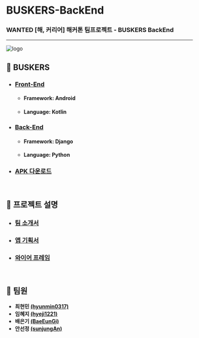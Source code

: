 # BUSKERS-BackEnd

### WANTED [해, 커리어] 해커톤 팀프로젝트 - BUSKERS BackEnd

---

![logo](https://github.com/hyunmin0317/BUSKERS-FrontEnd/blob/master/github/logo.jpg?raw=true)

## :musical_note: ​BUSKERS

* ### [Front-End](https://github.com/hyunmin0317/BUSKERS-FrontEnd)

  * #### Framework: Android

  * #### Language: Kotlin

* ### [Back-End](https://github.com/hyunmin0317/BUSKERS-BackEnd)

  * #### Framework: Django

  * #### Language: Python

* ### [APK 다운로드](https://github.com/hyunmin0317/BUSKERS-FrontEnd/blob/master/github/BUSKERS.apk?raw=true)

<br>

## :musical_note: ​프로젝트 설명

* ### [팀 소개서](https://github.com/hyunmin0317/BUSKERS-FrontEnd/blob/master/github/%ED%8C%80%20%EC%86%8C%EA%B0%9C%EC%84%9C.pdf)

* ### [앱 기획서](https://github.com/hyunmin0317/BUSKERS-FrontEnd/blob/master/github/%EC%95%B1%20%EA%B8%B0%ED%9A%8D%EC%84%9C.pdf)

* ### [와이어 프레임](https://github.com/hyunmin0317/BUSKERS-FrontEnd/blob/master/github/%EC%99%80%EC%9D%B4%EC%96%B4%20%ED%94%84%EB%A0%88%EC%9E%84.pdf)

<br>

## :musical_note: ​팀원

* **최현민 [(hyunmin0317)](https://github.com/hyunmin0317?tab=repositories)**
* **임혜지 [(hyeji1221)](https://github.com/hyeji1221)**
* **배은기 [(BaeEunGi)](https://github.com/BaeEunGi)**
* **안선정 [(sunjungAn)](https://github.com/sunjungAn)**
